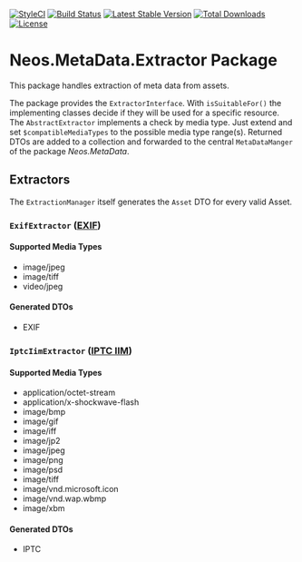 [![StyleCI](https://styleci.io/repos/56771923/shield?branch=master)](https://styleci.io/repos/56771923)
[![Build Status](https://travis-ci.org/neos/metadata-extractor.svg?branch=master)](https://travis-ci.org/neos/metadata-extractor)
[![Latest Stable Version](https://poser.pugx.org/neos/metadata-extractor/v/stable)](https://packagist.org/packages/neos/metadata-extractor)
[![Total Downloads](https://poser.pugx.org/neos/metadata-extractor/downloads)](https://packagist.org/packages/neos/metadata-extractor)
[![License](https://poser.pugx.org/neos/metadata-extractor/license)](https://packagist.org/packages/neos/metadata-extractor)

# Neos.MetaData.Extractor Package
This package handles extraction of meta data from assets. 

The package provides the `ExtractorInterface`.
With `isSuitableFor()` the implementing classes decide if they will be used for a specific resource.
The `AbstractExtractor` implements a check by media type. Just extend and set `$compatibleMediaTypes` to the possible
media type range(s). Returned DTOs are added to a collection and forwarded to the central `MetaDataManger` of the
package *Neos.MetaData*.

## Extractors
The `ExtractionManager` itself generates the `Asset` DTO for every valid Asset. 

### `ExifExtractor` ([EXIF](http://www.exif.org/))

#### Supported Media Types
* image/jpeg
* image/tiff
* video/jpeg

#### Generated DTOs
* EXIF

### `IptcIimExtractor` ([IPTC IIM](https://iptc.org/standards/iim/))

#### Supported Media Types
* application/octet-stream
* application/x-shockwave-flash
* image/bmp
* image/gif
* image/iff
* image/jp2
* image/jpeg
* image/png
* image/psd
* image/tiff
* image/vnd.microsoft.icon
* image/vnd.wap.wbmp
* image/xbm

#### Generated DTOs
* IPTC
